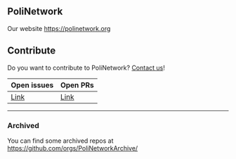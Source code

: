 ## PoliNetwork

Our website https://polinetwork.org

## Contribute

Do you want to contribute to PoliNetwork? [Contact us](https://polinetwork.org/learnmore/contacts/)!


| Open issues                                                                             | Open PRs                                                                             |
|-----------------------------------------------------------------------------------------|--------------------------------------------------------------------------------------|
| [Link](https://github.com/issues?q=is%3Aopen+is%3Aissue+org%3APoliNetworkOrg+archived%3Afalse) | [Link](https://github.com/issues?q=is%3Aopen+is%3Apr+org%3APoliNetworkOrg+archived%3Afalse) |



_________________

### Archived

You can find some archived repos at https://github.com/orgs/PoliNetworkArchive/

